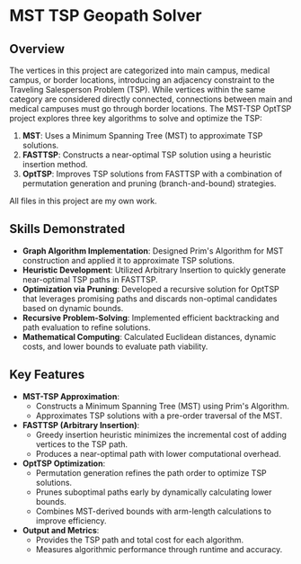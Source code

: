 # **MST TSP Geopath Solver**

## **Overview**
The vertices in this project are categorized into main campus, medical campus, or border locations, introducing an adjacency constraint to the Traveling Salesperson Problem (TSP). While vertices within the same category are considered directly connected, connections between main and medical campuses must go through border locations. The MST-TSP OptTSP project explores three key algorithms to solve and optimize the TSP:

1. **MST**: Uses a Minimum Spanning Tree (MST) to approximate TSP solutions.
2. **FASTTSP**: Constructs a near-optimal TSP solution using a heuristic insertion method.
3. **OptTSP**: Improves TSP solutions from FASTTSP with a combination of permutation generation and pruning (branch-and-bound) strategies.

All files in this project are my own work. 

## **Skills Demonstrated**
- **Graph Algorithm Implementation**: Designed Prim's Algorithm for MST construction and applied it to approximate TSP solutions.
- **Heuristic Development**: Utilized Arbitrary Insertion to quickly generate near-optimal TSP paths in FASTTSP.
- **Optimization via Pruning**: Developed a recursive solution for OptTSP that leverages promising paths and discards non-optimal candidates based on dynamic bounds.
- **Recursive Problem-Solving**: Implemented efficient backtracking and path evaluation to refine solutions.
- **Mathematical Computing**: Calculated Euclidean distances, dynamic costs, and lower bounds to evaluate path viability.

## **Key Features**
- **MST-TSP Approximation**:
  - Constructs a Minimum Spanning Tree (MST) using Prim's Algorithm.
  - Approximates TSP solutions with a pre-order traversal of the MST.
- **FASTTSP (Arbitrary Insertion)**:
  - Greedy insertion heuristic minimizes the incremental cost of adding vertices to the TSP path.
  - Produces a near-optimal path with lower computational overhead.
- **OptTSP Optimization**:
  - Permutation generation refines the path order to optimize TSP solutions.
  - Prunes suboptimal paths early by dynamically calculating lower bounds.
  - Combines MST-derived bounds with arm-length calculations to improve efficiency.
- **Output and Metrics**:
  - Provides the TSP path and total cost for each algorithm.
  - Measures algorithmic performance through runtime and accuracy.
 
